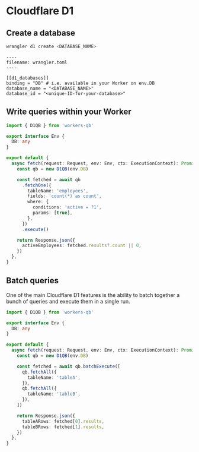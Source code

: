 # Cloudflare D1

## Create a database

```bash
wrangler d1 create <DATABASE_NAME>
```

```
----
filename: wrangler.toml
----

[[d1_databases]]
binding = "DB" # i.e. available in your Worker on env.DB
database_name = "<DATABASE_NAME>"
database_id = "<unique-ID-for-your-database>"
```

## Write queries within your Worker

```ts
import { D1QB } from 'workers-qb'

export interface Env {
  DB: any
}

export default {
  async fetch(request: Request, env: Env, ctx: ExecutionContext): Promise<Response> {
    const qb = new D1QB(env.DB)

    const fetched = await qb
      .fetchOne({
        tableName: 'employees',
        fields: 'count(*) as count',
        where: {
          conditions: 'active = ?1',
          params: [true],
        },
      })
      .execute()

    return Response.json({
      activeEmployees: fetched.results?.count || 0,
    })
  },
}
```

## Batch queries

One of the main Cloudflare D1 features is the ability to batch together a bunch of queries and execute them in a single
run.

```ts
import { D1QB } from 'workers-qb'

export interface Env {
  DB: any
}

export default {
  async fetch(request: Request, env: Env, ctx: ExecutionContext): Promise<Response> {
    const qb = new D1QB(env.DB)

    const fetched = await qb.batchExecute([
      qb.fetchAll({
        tableName: 'tableA',
      }),
      qb.fetchAll({
        tableName: 'tableB',
      }),
    ])

    return Response.json({
      tableARows: fetched[0].results,
      tableBRows: fetched[1].results,
    })
  },
}
```
